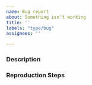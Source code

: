 ```yaml
---
name: Bug report
about: Something isn't working
title: ''
labels: "type/bug"
assignees: ''

---
```


### Description

<!-- Describe the bug that you encountered -->

### Reproduction Steps

<!--
Include steps to reproduce the bug including:
- Screenshots
- Code snippets
- Loom video/gifs
- Error messages
-->